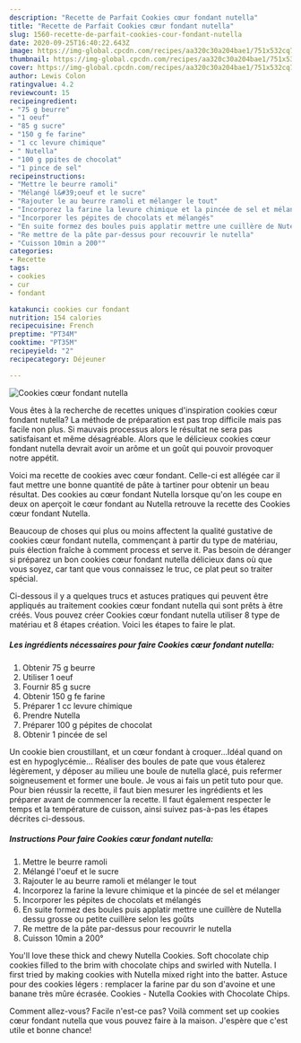 ```yaml
---
description: "Recette de Parfait Cookies cœur fondant nutella"
title: "Recette de Parfait Cookies cœur fondant nutella"
slug: 1560-recette-de-parfait-cookies-cour-fondant-nutella
date: 2020-09-25T16:40:22.643Z
image: https://img-global.cpcdn.com/recipes/aa320c30a204bae1/751x532cq70/cookies-coeur-fondant-nutella-photo-principale-de-la-recette.jpg
thumbnail: https://img-global.cpcdn.com/recipes/aa320c30a204bae1/751x532cq70/cookies-coeur-fondant-nutella-photo-principale-de-la-recette.jpg
cover: https://img-global.cpcdn.com/recipes/aa320c30a204bae1/751x532cq70/cookies-coeur-fondant-nutella-photo-principale-de-la-recette.jpg
author: Lewis Colon
ratingvalue: 4.2
reviewcount: 15
recipeingredient:
- "75 g beurre"
- "1 oeuf"
- "85 g sucre"
- "150 g fe farine"
- "1 cc levure chimique"
- " Nutella"
- "100 g ppites de chocolat"
- "1 pince de sel"
recipeinstructions:
- "Mettre le beurre ramoli"
- "Mélangé l&#39;oeuf et le sucre"
- "Rajouter le au beurre ramoli et mélanger le tout"
- "Incorporez la farine la levure chimique et la pincée de sel et mélanger"
- "Incorporer les pépites de chocolats et mélangés"
- "En suite formez des boules puis applatir mettre une cuillère de Nutella dessu grosse ou petite cuillère selon les goûts"
- "Re mettre de la pâte par-dessus pour recouvrir le nutella"
- "Cuisson 10min a 200°"
categories:
- Recette
tags:
- cookies
- cur
- fondant

katakunci: cookies cur fondant 
nutrition: 154 calories
recipecuisine: French
preptime: "PT34M"
cooktime: "PT35M"
recipeyield: "2"
recipecategory: Déjeuner

---
```



![Cookies cœur fondant nutella](https://img-global.cpcdn.com/recipes/aa320c30a204bae1/751x532cq70/cookies-coeur-fondant-nutella-photo-principale-de-la-recette.jpg)

Vous êtes à la recherche de recettes uniques d'inspiration cookies cœur fondant nutella? La méthode de préparation est pas trop difficile mais pas facile non plus. Si mauvais processus alors le résultat ne sera pas satisfaisant et même désagréable. Alors que le délicieux cookies cœur fondant nutella devrait avoir un arôme et un goût qui pouvoir provoquer notre appétit.

Voici ma recette de cookies avec cœur fondant. Celle-ci est allégée car il faut mettre une bonne quantité de pâte à tartiner pour obtenir un beau résultat. Des cookies au cœur fondant Nutella lorsque qu&#39;on les coupe en deux on aperçoit le cœur fondant au Nutella retrouve la recette des Cookies cœur fondant Nutella.

Beaucoup de choses qui plus ou moins affectent la qualité gustative de cookies cœur fondant nutella, commençant à partir du type de matériau, puis élection fraîche à comment process et serve it. Pas besoin de déranger si préparez un bon cookies cœur fondant nutella délicieux dans où que vous soyez, car tant que vous connaissez le truc, ce plat peut so traiter spécial.


Ci-dessous il y a quelques trucs et astuces pratiques qui peuvent être appliqués au traitement cookies cœur fondant nutella qui sont prêts à être créés. Vous pouvez créer Cookies cœur fondant nutella utiliser 8 type de matériau et 8 étapes création. Voici les étapes to faire le plat.

<!--inarticleads1-->

##### Les ingrédients nécessaires pour faire Cookies cœur fondant nutella:

1. Obtenir 75 g beurre
1. Utiliser 1 oeuf
1. Fournir 85 g sucre
1. Obtenir 150 g fe farine
1. Préparer 1 cc levure chimique
1. Prendre  Nutella
1. Préparer 100 g pépites de chocolat
1. Obtenir 1 pincée de sel


Un cookie bien croustillant, et un cœur fondant à croquer…Idéal quand on est en hypoglycémie… Réaliser des boules de pate que vous étalerez légèrement, y déposer au milieu une boule de nutella glacé, puis refermer soigneusement et former une boule. Je vous ai fais un petit tuto pour que. Pour bien réussir la recette, il faut bien mesurer les ingrédients et les préparer avant de commencer la recette. Il faut également respecter le temps et la température de cuisson, ainsi suivez pas-à-pas les étapes décrites ci-dessous. 

<!--inarticleads2-->

##### Instructions Pour faire Cookies cœur fondant nutella:

1. Mettre le beurre ramoli
1. Mélangé l&#39;oeuf et le sucre
1. Rajouter le au beurre ramoli et mélanger le tout
1. Incorporez la farine la levure chimique et la pincée de sel et mélanger
1. Incorporer les pépites de chocolats et mélangés
1. En suite formez des boules puis applatir mettre une cuillère de Nutella dessu grosse ou petite cuillère selon les goûts
1. Re mettre de la pâte par-dessus pour recouvrir le nutella
1. Cuisson 10min a 200°


You&#39;ll love these thick and chewy Nutella Cookies. Soft chocolate chip cookies filled to the brim with chocolate chips and swirled with Nutella. I first tried by making cookies with Nutella mixed right into the batter. Astuce pour des cookies légers : remplacer la farine par du son d&#39;avoine et une banane très mûre écrasée. Cookies - Nutella Cookies with Chocolate Chips. 


Comment allez-vous? Facile n'est-ce pas? Voilà comment set up cookies cœur fondant nutella que vous pouvez faire à la maison. J'espère que c'est utile et bonne chance!
